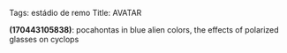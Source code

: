 Tags: estádio de remo
Title: AVATAR
  
**(170443105838)**: pocahontas in blue alien colors, the effects of polarized glasses on cyclops